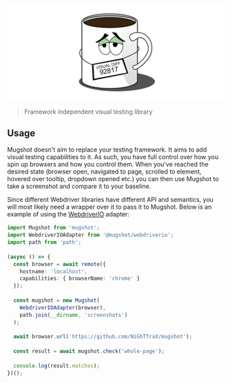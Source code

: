 ![logo](logo.png)

> Framework independent visual testing library

## Usage

Mugshot doesn't aim to replace your testing framework. It aims to add visual testing capabilities to it. As such, you have full control over how you spin up browsers and how you control them. When you've reached the desired state (browser open, navigated to page, scrolled to element, hovered over tooltip, dropdown opened etc.) you can then use Mugshot to take a screenshot and compare it to your baseline.

Since different Webdriver libraries have different API and semantics, you will most likely need a wrapper over it to pass it to Mugshot. Below is an example of using the [WebdriverIO](https://webdriver.io/) adapter:

```typescript
import Mugshot from 'mugshot';
import WebdriverIOAdapter from '@mugshot/webdriverio';
import path from 'path';

(async () => {
  const browser = await remote({
    hostname: 'localhost',
    capabilities: { browserName: 'chrome' }
  });
  
  const mugshot = new Mugshot(
    WebdriverIOAdapter(browser),
    path.join(__dirname, 'screenshots')
  );
  
  await browser.url('https://github.com/NiGhTTraX/mugshot');
  
  const result = await mugshot.check('whole-page');
  
  console.log(result.matches);
})();
```

